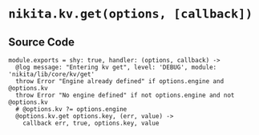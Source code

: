 
# `nikita.kv.get(options, [callback])`

## Source Code

    module.exports = shy: true, handler: (options, callback) ->
      @log message: "Entering kv get", level: 'DEBUG', module: 'nikita/lib/core/kv/get'
      throw Error "Engine already defined" if options.engine and @options.kv
      throw Error "No engine defined" if not options.engine and not @options.kv
      # @options.kv ?= options.engine
      @options.kv.get options.key, (err, value) ->
        callback err, true, options.key, value
